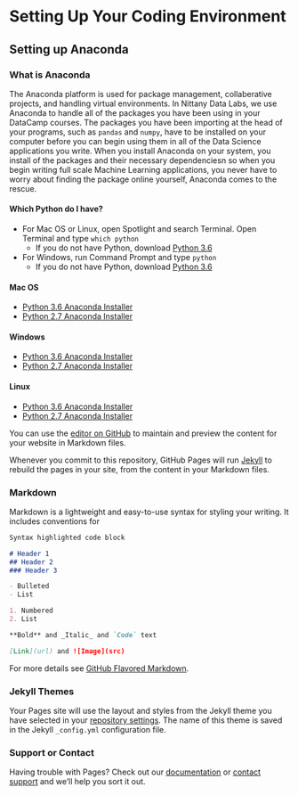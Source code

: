 # Setting Up Your Coding Environment
 
## Setting up Anaconda

### What is Anaconda
The Anaconda platform is used for package management, collaberative projects, and handling virtual environments. In Nittany Data Labs, we use Anaconda to handle all of the packages you have been using in your DataCamp courses. The packages you have been importing at the head of your programs, such as ```pandas``` and ```numpy```,  have to be installed on your computer before you can begin using them in all of the Data Science applications you write. When you install Anaconda on your system, you install of the packages and their necessary dependenciesn so when you begin writing full scale Machine Learning applications, you never have to worry about finding the package online yourself, Anaconda comes to the rescue.

#### Which Python do I have?
* For Mac OS or Linux, open Spotlight and search Terminal. Open Terminal and type ```which python```
    * If you do not have Python, download [Python 3.6](https://www.python.org/ftp/python/3.6.3/python-3.6.3-macosx10.6.pkg)
* For Windows, run Command Prompt and type ```python```
    * If you do not have Python, download [Python 3.6](https://www.python.org/ftp/python/3.6.3/python-3.6.3.exe)
   
#### Mac OS

* [Python 3.6 Anaconda Installer](https://repo.continuum.io/archive/Anaconda3-5.0.0-MacOSX-x86_64.pkg)
* [Python 2.7 Anaconda Installer](https://repo.continuum.io/archive/Anaconda2-5.0.0-MacOSX-x86_64.pkg)

#### Windows

* [Python 3.6 Anaconda Installer](https://repo.continuum.io/archive/Anaconda3-5.0.0-Windows-x86_64.exe)
* [Python 2.7 Anaconda Installer](https://repo.continuum.io/archive/Anaconda2-5.0.0-Windows-x86_64.exe)

#### Linux

* [Python 3.6 Anaconda Installer](https://repo.continuum.io/archive/Anaconda3-5.0.0.1-Linux-x86_64.sh)
* [Python 2.7 Anaconda Installer](https://repo.continuum.io/archive/Anaconda2-5.0.0.1-Linux-x86_64.sh)






You can use the [editor on GitHub](https://github.com/warneracw21/NDLCodingEnvironmentSetup/edit/master/README.md) to maintain and preview the content for your website in Markdown files.

Whenever you commit to this repository, GitHub Pages will run [Jekyll](https://jekyllrb.com/) to rebuild the pages in your site, from the content in your Markdown files.

### Markdown

Markdown is a lightweight and easy-to-use syntax for styling your writing. It includes conventions for

```markdown
Syntax highlighted code block

# Header 1
## Header 2
### Header 3

- Bulleted
- List

1. Numbered
2. List

**Bold** and _Italic_ and `Code` text

[Link](url) and ![Image](src)
```

For more details see [GitHub Flavored Markdown](https://guides.github.com/features/mastering-markdown/).

### Jekyll Themes

Your Pages site will use the layout and styles from the Jekyll theme you have selected in your [repository settings](https://github.com/warneracw21/NDLCodingEnvironmentSetup/settings). The name of this theme is saved in the Jekyll `_config.yml` configuration file.

### Support or Contact

Having trouble with Pages? Check out our [documentation](https://help.github.com/categories/github-pages-basics/) or [contact support](https://github.com/contact) and we’ll help you sort it out.
